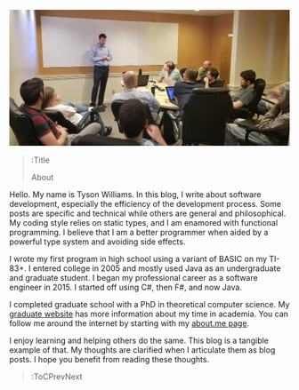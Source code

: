 ![Tyson presenting programming ideas to a room of programmers](src/assets/images/Tyson_Williams_teaching.jpg)

> :Title
>
> About

Hello.  My name is Tyson Williams.  In this blog, I write about software development, especially the efficiency of the development process.  Some posts are specific and technical while others are general and philosophical.  My coding style relies on static types, and I am enamored with functional programming.  I believe that I am a better programmer when aided by a powerful type system and avoiding side effects.

I wrote my first program in high school using a variant of BASIC on my TI-83+.  I entered college in 2005 and mostly used Java as an undergraduate and graduate student.  I began my professional career as a software engineer in 2015.  I started off using C#, then F#, and now Java.

I completed graduate school with a PhD in theoretical computer science.  My [graduate website](http://pages.cs.wisc.edu/~tdw/) has more information about my time in academia.  You can follow me around the internet by starting with my [about.me page](https://about.me/tysonwilliams).

I enjoy learning and helping others do the same.  This blog is a tangible example of that.  My thoughts are clarified when I articulate them as blog posts.  I hope you benefit from reading these thoughts.

> :ToCPrevNext